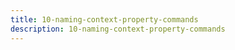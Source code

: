 ```yaml
---
title: 10-naming-context-property-commands
description: 10-naming-context-property-commands
---
```

         
